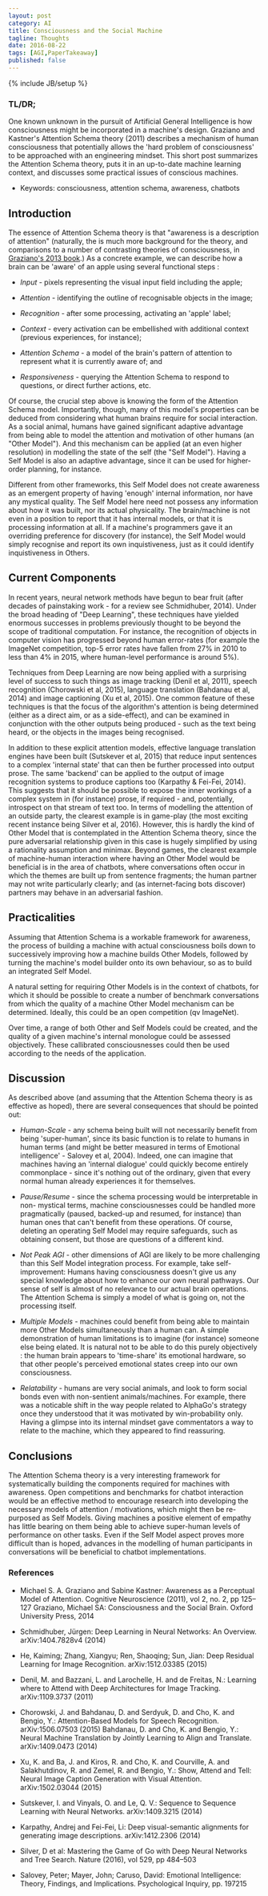 ```yaml
---
layout: post
category: AI
title: Consciousness and the Social Machine
tagline: Thoughts
date: 2016-08-22
tags: [AGI,PaperTakeaway]
published: false
---
```

{% include JB/setup %}

### TL/DR;

One known unknown in the pursuit of Artificial General Intelligence is how consciousness might be incorporated in a machine's 
design.  Graziano and Kastner's Attention Schema theory (2011) describes a mechanism of human consciousness that 
potentially allows the 'hard problem of consciousness' to be approached with an engineering mindset.
This short post summarizes the Attention Schema theory, puts it in an up-to-date machine learning context, 
and discusses some practical issues of conscious machines.

*  Keywords: consciousness, attention schema, awareness, chatbots


##  Introduction

The essence of Attention Schema theory is that "awareness is a description of attention" 
(naturally, the is much more background for the theory, and comparisons to a number of contrasting
theories of consciousness, in [Graziano's 2013 book](https://www.amazon.com/Consciousness-Social-Brain-Michael-Graziano/dp/0199928649).) 
As a concrete example, we can describe how a brain can be 'aware' of an apple using several functional steps :

*  *Input* - pixels representing the visual input field including the apple;

*  *Attention* - identifying the outline of recognisable objects in the image;

*  *Recognition* - after some processing, activating an 'apple' label;

*  *Context* - every activation can be embellished with additional context (previous experiences, for instance);

*  *Attention Schema* - a model of the brain's pattern of attention to represent what it is currently aware of; and

*  *Responsiveness* - querying the Attention Schema to respond to questions, or direct further actions, etc.

Of course, the crucial step above is knowing the form of the Attention
Schema model.  Importantly, though, many of this model's properties can be
deduced from considering what human brains require for social interaction.
As a social animal, humans have gained significant adaptive advantage from
being able to model the attention and motivation of other humans (an "Other Model"). 
And this mechanism can be applied (at an even higher resolution) in
modelling the state of the self (the "Self Model").  Having a Self Model is also an
adaptive advantage, since it can be used for higher-order planning, for instance.

Different from other frameworks, this Self Model does not create awareness
as an emergent property of having 'enough' internal information, nor have any
mystical quality. The Self Model here need not possess any information about
how it was built, nor its actual physicality. The brain/machine is not even in
a position to report that it has internal models, or that it is processing information at all. 
If a machine's programmers gave it an overriding preference for
discovery (for instance), the Self Model would simply recognise and report its
own inquistiveness, just as it could identify inquistiveness in Others.


## Current Components

In recent years, neural network methods have begun to bear fruit (after decades
of painstaking work - for a review see Schmidhuber, 2014). Under the broad
heading of "Deep Learning", these techniques have yielded enormous successes in
problems previously thought to be beyond the scope of traditional computation.
For instance, the recognition of objects in computer vision has progressed beyond
human error-rates (for example the ImageNet competition, top-5 error rates have
fallen from 27% in 2010 to less than 4% in 2015, where human-level performance
is around 5%).

Techniques from Deep Learning are now being applied with a surprising level
of success to such things as image tracking (Denil et al, 2011), speech recognition
(Chorowski et al, 2015), language translation (Bahdanau et al, 2014) and image
captioning (Xu et al, 2015). One common feature of these techniques is that the
focus of the algorithm's attention is being determined (either as a direct aim,
or as a side-effect), and can be examined in conjunction with the other outputs
being produced - such as the text being heard, or the objects in the images being
recognised.

In addition to these explicit attention models, effective language translation
engines have been built (Sutskever et al, 2015) that reduce input sentences to
a complex 'internal state' that can then be further processed into output prose.
The same 'backend' can be applied to the output of image recognition systems
to produce captions too (Karpathy &amp; Fei-Fei, 2014). This suggests that it should
be possible to expose the inner workings of a complex system in (for instance)
prose, if required - and, potentially, introspect on that stream of text too.
In terms of modelling the attention of an outside party, the clearest example
is in game-play (the most exciting recent instance being Silver et al, 2016).
However, this is hardly the kind of Other Model that is contemplated in the
Attention Schema theory, since the pure adversarial relationship given in this
case is hugely simplified by using a rationality assumption and minimax.
Beyond games, the clearest example of machine-human interaction where
having an Other Model would be beneficial is in the area of chatbots, where conversations 
often occur in which the themes are built up from sentence fragments;
the human partner may not write particularly clearly; and (as internet-facing
bots discover) partners may behave in an adversarial fashion.


## Practicalities

Assuming that Attention Schema is a workable framework for awareness, the
process of building a machine with actual consciousness boils down to successively 
improving how a machine builds Other Models, followed by turning the
machine's model builder onto its own behaviour, so as to build an integrated Self Model.

A natural setting for requiring Other Models is in the context of chatbots,
for which it should be possible to create a number of benchmark conversations
from which the quality of a machine Other Model mechanism can be determined.
Ideally, this could be an open competition (qv ImageNet).

Over time, a range of both Other and Self Models could be created, and the
quality of a given machine's internal monologue could be assessed objectively.
These callibrated consciousnesses could then be used according to the needs of
the application.


## Discussion

As described above (and assuming that the Attention Schema theory is as effective as hoped), 
there are several consequences that should be pointed out:

*  *Human-Scale* - any schema being built will not necessarily benefit from being
'super-human', since its basic function is to relate to humans in human terms
(and might be better measured in terms of Emotional intelligence' - Salovey
et al, 2004). Indeed, one can imagine that machines having an 'internal dialogue' 
could quickly become entirely commonplace - since it's nothing
out of the ordinary, given that every normal human already experiences it
for themselves.

*  *Pause/Resume* - since the schema processing would be interpretable in non-
mystical terms, machine consciousnesses could be handled more pragmatically 
(paused, backed-up and resumed, for instance) than human ones that
can't benefit from these operations. Of course, deleting an operating Self
Model may require safeguards, such as obtaining consent, but those are questions 
of a different kind.

*  *Not Peak AGI* - other dimensions of AGI are likely to be more challenging
than this Self Model integration process. For example, take self-improvement:
Humans having consciousness doesn't give us any special knowledge about
how to enhance our own neural pathways. Our sense of self is almost of no
relevance to our actual brain operations. The Attention Schema is simply a
model of what is going on, not the processing itself.

*  *Multiple Models* - machines could benefit from being able to maintain more
Other Models simultaneously than a human can. A simple demonstration of
human limitations is to imagine (for instance) someone else being elated. It
is natural not to be able to do this purely objectively : the human brain appears 
to 'time-share' its emotional hardware, so that other people's perceived
emotional states creep into our own consciousness.

*  *Relatability* - humans are very social animals, and look to form social bonds
even with non-sentient animals/machines. For example, there was a noticable
shift in the way people related to AlphaGo's strategy once they understood
that it was motivated by win-probability only. Having a glimpse into its
internal mindset gave commentators a way to relate to the machine, which
they appeared to find reassuring.


## Conclusions

The Attention Schema theory is a very interesting framework for systematically
building the components required for machines with awareness.
Open competitions and benchmarks for chatbot interaction would be an effective 
method to encourage research into developing the necessary models of
attention / motivations, which might then be re-purposed as Self Models.
Giving machines a positive element of empathy has little bearing on them
being able to achieve super-human levels of performance on other tasks. Even
if the Self Model aspect proves more difficult than is hoped, advances in the
modelling of human participants in conversations will be beneficial to chatbot
implementations.


### References

*  Michael S. A. Graziano and Sabine Kastner: Awareness as a Perceptual Model of
Attention. Cognitive Neuroscience (2011), vol 2, no. 2, pp 125–127
Graziano, Michael SA: Consciousness and the Social Brain. Oxford University Press,
2014

*  Schmidhuber, Jürgen: Deep Learning in Neural Networks: An Overview.
arXiv:1404.7828v4 (2014)

*  He, Kaiming; Zhang, Xiangyu; Ren, Shaoqing; Sun, Jian: Deep Residual Learning for
Image Recognition. arXiv:1512.03385 (2015)

*  Denil, M. and Bazzani, L. and Larochelle, H. and de Freitas, N.: Learning where to
Attend with Deep Architectures for Image Tracking. arXiv:1109.3737 (2011)

*  Chorowski, J. and Bahdanau, D. and Serdyuk, D. and Cho, K. and Bengio, Y.:
Attention-Based Models for Speech Recognition. arXiv:1506.07503 (2015)
Bahdanau, D. and Cho, K. and Bengio, Y.: Neural Machine Translation by Jointly
Learning to Align and Translate. arXiv:1409.0473 (2014)

*  Xu, K. and Ba, J. and Kiros, R. and Cho, K. and Courville, A. and Salakhutdinov,
R. and Zemel, R. and Bengio, Y.: Show, Attend and Tell: Neural Image Caption
Generation with Visual Attention. arXiv:1502.03044 (2015)

*  Sutskever, I. and Vinyals, O. and Le, Q. V.: Sequence to Sequence Learning with Neural
Networks. arXiv:1409.3215 (2014)

*  Karpathy, Andrej and Fei-Fei, Li: Deep visual-semantic alignments for generating image
descriptions. arXiv:1412.2306 (2014)

*  Silver, D et al: Mastering the Game of Go with Deep Neural Networks and Tree Search.
Nature (2016), vol 529, pp 484–503

*  Salovey, Peter; Mayer, John; Caruso, David: Emotional Intelligence: Theory, Findings,
and Implications. Psychological Inquiry, pp. 197215
